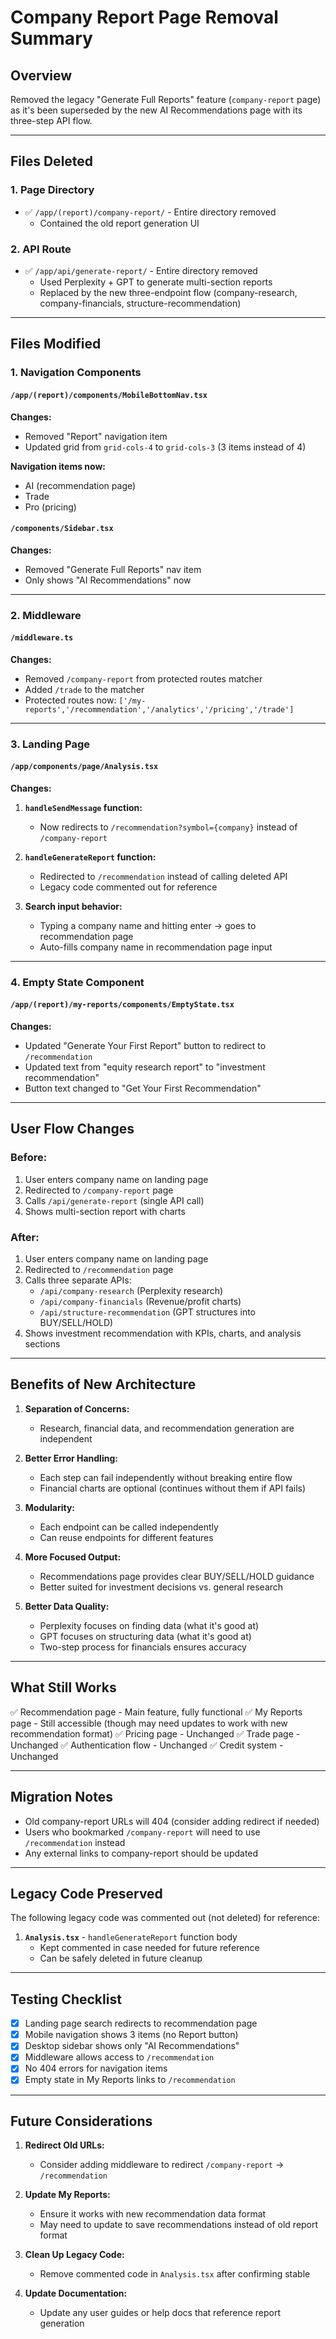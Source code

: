 # Company Report Page Removal Summary

## Overview
Removed the legacy "Generate Full Reports" feature (`company-report` page) as it's been superseded by the new AI Recommendations page with its three-step API flow.

---

## Files Deleted

### 1. Page Directory
- ✅ `/app/(report)/company-report/` - Entire directory removed
  - Contained the old report generation UI

### 2. API Route
- ✅ `/app/api/generate-report/` - Entire directory removed
  - Used Perplexity + GPT to generate multi-section reports
  - Replaced by the new three-endpoint flow (company-research, company-financials, structure-recommendation)

---

## Files Modified

### 1. Navigation Components

#### `/app/(report)/components/MobileBottomNav.tsx`
**Changes:**
- Removed "Report" navigation item
- Updated grid from `grid-cols-4` to `grid-cols-3` (3 items instead of 4)

**Navigation items now:**
- AI (recommendation page)
- Trade
- Pro (pricing)

#### `/components/Sidebar.tsx`
**Changes:**
- Removed "Generate Full Reports" nav item
- Only shows "AI Recommendations" now

---

### 2. Middleware

#### `/middleware.ts`
**Changes:**
- Removed `/company-report` from protected routes matcher
- Added `/trade` to the matcher
- Protected routes now: `['/my-reports','/recommendation','/analytics','/pricing','/trade']`

---

### 3. Landing Page

#### `/app/components/page/Analysis.tsx`
**Changes:**

1. **`handleSendMessage` function:**
   - Now redirects to `/recommendation?symbol={company}` instead of `/company-report`
   
2. **`handleGenerateReport` function:**
   - Redirected to `/recommendation` instead of calling deleted API
   - Legacy code commented out for reference
   
3. **Search input behavior:**
   - Typing a company name and hitting enter → goes to recommendation page
   - Auto-fills company name in recommendation page input

---

### 4. Empty State Component

#### `/app/(report)/my-reports/components/EmptyState.tsx`
**Changes:**
- Updated "Generate Your First Report" button to redirect to `/recommendation`
- Updated text from "equity research report" to "investment recommendation"
- Button text changed to "Get Your First Recommendation"

---

## User Flow Changes

### Before:
1. User enters company name on landing page
2. Redirected to `/company-report` page
3. Calls `/api/generate-report` (single API call)
4. Shows multi-section report with charts

### After:
1. User enters company name on landing page
2. Redirected to `/recommendation` page
3. Calls three separate APIs:
   - `/api/company-research` (Perplexity research)
   - `/api/company-financials` (Revenue/profit charts)
   - `/api/structure-recommendation` (GPT structures into BUY/SELL/HOLD)
4. Shows investment recommendation with KPIs, charts, and analysis sections

---

## Benefits of New Architecture

1. **Separation of Concerns:**
   - Research, financial data, and recommendation generation are independent
   
2. **Better Error Handling:**
   - Each step can fail independently without breaking entire flow
   - Financial charts are optional (continues without them if API fails)

3. **Modularity:**
   - Each endpoint can be called independently
   - Can reuse endpoints for different features

4. **More Focused Output:**
   - Recommendations page provides clear BUY/SELL/HOLD guidance
   - Better suited for investment decisions vs. general research

5. **Better Data Quality:**
   - Perplexity focuses on finding data (what it's good at)
   - GPT focuses on structuring data (what it's good at)
   - Two-step process for financials ensures accuracy

---

## What Still Works

✅ Recommendation page - Main feature, fully functional
✅ My Reports page - Still accessible (though may need updates to work with new recommendation format)
✅ Pricing page - Unchanged
✅ Trade page - Unchanged
✅ Authentication flow - Unchanged
✅ Credit system - Unchanged

---

## Migration Notes

- Old company-report URLs will 404 (consider adding redirect if needed)
- Users who bookmarked `/company-report` will need to use `/recommendation` instead
- Any external links to company-report should be updated

---

## Legacy Code Preserved

The following legacy code was commented out (not deleted) for reference:

1. **`Analysis.tsx`** - `handleGenerateReport` function body
   - Kept commented in case needed for future reference
   - Can be safely deleted in future cleanup

---

## Testing Checklist

- [x] Landing page search redirects to recommendation page
- [x] Mobile navigation shows 3 items (no Report button)
- [x] Desktop sidebar shows only "AI Recommendations"
- [x] Middleware allows access to `/recommendation`
- [x] No 404 errors for navigation items
- [x] Empty state in My Reports links to `/recommendation`

---

## Future Considerations

1. **Redirect Old URLs:**
   - Consider adding middleware to redirect `/company-report` → `/recommendation`
   
2. **Update My Reports:**
   - Ensure it works with new recommendation data format
   - May need to update to save recommendations instead of old report format

3. **Clean Up Legacy Code:**
   - Remove commented code in `Analysis.tsx` after confirming stable

4. **Update Documentation:**
   - Update any user guides or help docs that reference report generation


